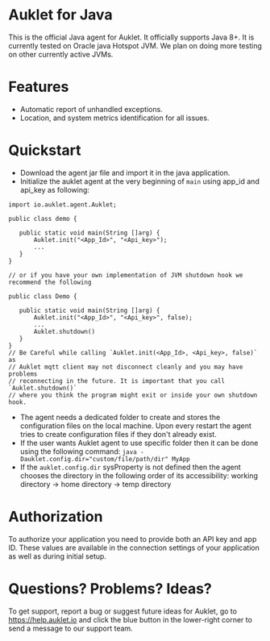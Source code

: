 # Auklet for Java

This is the official Java agent for Auklet. It officially supports Java 8+.
It is currently tested on Oracle java Hotspot JVM. We plan on doing more
testing on other currently active JVMs.


# Features

* Automatic report of unhandled exceptions.
* Location, and system metrics identification for all issues.


# Quickstart

* Download the agent jar file and import it in the java application.
* Initialize the auklet agent at the very beginning of `main` using app_id and api_key as following:
```
import io.auklet.agent.Auklet;

public class demo {

   public static void main(String []arg) {
       Auklet.init("<App_Id>", "<Api_key>");
       ...
   }
}

// or if you have your own implementation of JVM shutdown hook we recommend the following

public class Demo {

   public static void main(String []arg) {
       Auklet.init("<App_Id>", "<Api_key>", false);
       ...
       Auklet.shutdown()
   }
}
// Be Careful while calling `Auklet.init(<App_Id>, <Api_key>, false)` as
// Auklet mqtt client may not disconnect cleanly and you may have problems
// reconnecting in the future. It is important that you call `Auklet.shutdown()`
// where you think the program might exit or inside your own shutdown hook.
```

* The agent needs a dedicated folder to create and stores the configuration files on the local machine. 
Upon every restart the agent tries to create configuration files if they don't already exist. 
* If the user wants Auklet agent to use specific folder then it can be done using the following command: 
`java -Dauklet.config.dir="custom/file/path/dir" MyApp`
* If the `auklet.config.dir` sysProperty is not defined then the agent chooses the directory in the following order
of its accessibility: working directory -> home directory -> temp directory

# Authorization

To authorize your application you need to provide both an API key and app ID.
These values are available in the connection settings of your application as well as during initial setup.

# Questions? Problems? Ideas?

To get support, report a bug or suggest future ideas for Auklet, go to https://help.auklet.io and click the blue button in the lower-right corner to send a message to our support team.
